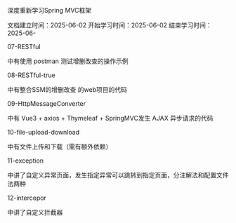 深度重新学习Spring MVC框架

文档建立时间：2025-06-02
开始学习时间：2025-06-02
结束学习时间：2025-06-





 07-RESTful

中有使用 postman 测试增删改查的操作示例



08-RESTful-true

中有整合SSM的增删改查 的web项目的代码



09-HttpMessageConverter

中有 Vue3 + axios + Thymeleaf + SpringMVC发生 AJAX 异步请求的代码



 10-file-upload-download

中有文件上传和下载（需有额外依赖）



11-exception

中讲了自定义异常页面，发生指定异常可以跳转到指定页面，分注解法和配置文件法两种



12-intercepor

中讲了自定义拦截器
